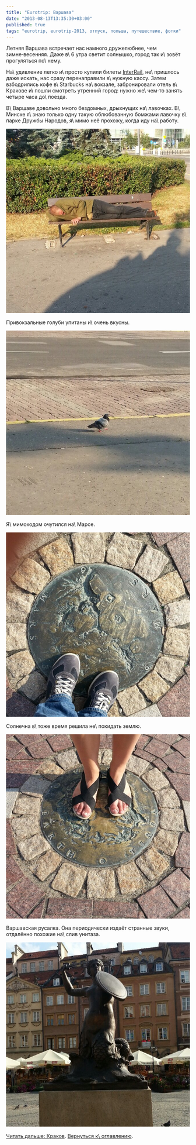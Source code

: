 ```yaml
---
title: "Eurotrip: Варшава"
date: "2013-08-13T13:35:30+03:00"
published: true
tags: "eurotrip, eurotrip-2013, отпуск, польша, путешествие, фотки"
---
```


Летняя Варшава встречает нас намного дружелюбнее, чем зимне&#8209;весенняя. Даже в\ 6 утра светит солнышко, город так
и\ зовёт прогуляться по\ нему.

На\ удивление легко и\ просто купили билеты [InterRail], не\ пришлось даже искать, нас сразу перенаправили в\ нужную
кассу. Затем взбодрились кофе в\ Starbucks на\ вокзале, забронировали отель в\ Кракове и\ пошли смотреть утренний город:
нужно же\ чем&#8209;то занять четыре часа до\ поезда.

В\ Варшаве довольно много бездомных, дрыхнущих на\ лавочках. В\ Минске я\ знаю только одну такую облюбованную бомжами
лавочку в\ парке Дружбы Народов, я\ мимо неё прохожу, когда иду на\ работу.

![Варшавская лавочка](/images/travel/2013-08-eurotrip/warsaw-bench.jpg "Варшавская лавочка")

Привокзальные голуби упитаны и\ очень вкусны.

![Зажравшаяся птица](/images/travel/2013-08-eurotrip/warsaw-pigeon.jpg "Зажравшаяся птица")

Я\ мимоходом очутился на\ Марсе.

![Марс](/images/travel/2013-08-eurotrip/warsaw-mars.jpg "Марс")

Солнечна в\ тоже время решила не\ покидать землю.

![Земля](/images/travel/2013-08-eurotrip/warsaw-earth.jpg "Земля")

Варшавская русалка. Она периодически издаёт странные звуки, отдалённо похожие на\ слив унитаза.

![Syrenka](/images/travel/2013-08-eurotrip/warsaw-mermaid.jpg "Syrenka")

[Читать дальше: Краков](/post/eurotrip-krakow/). [Вернуться к\ оглавлению](/post/eurotrip-2013/).

[InterRail]: /post/interrail/
